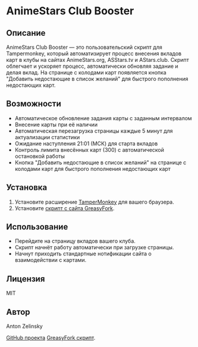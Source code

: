 # AnimeStars Club Booster

## Описание
AnimeStars Club Booster — это пользовательский скрипт для Tampermonkey, который автоматизирует процесс внесения вкладов карт в клубы на сайтах AnimeStars.org, ASStars.tv и AStars.club. Скрипт облегчает и ускоряет процесс, автоматически обновляя задание и делая вклад. На странице с колодами карт появляется кнопка "Добавить недостающие в список желаний" для быстрого пополнения недостающих карт.

## Возможности
- Автоматическое обновление задания карты с заданным интервалом
- Внесение карты при её наличии
- Автоматическая перезагрузка страницы каждые 5 минут для актуализации статистики
- Ожидание наступления 21:01 (МСК) для старта вкладов
- Контроль лимита внесённых карт (300) с автоматической остановкой работы
- Кнопка "Добавить недостающие в список желаний" на странице с колодами карт для быстрого пополнения недостающих карт

## Установка
1. Установите расширение [TamperMonkey](https://www.tampermonkey.net/) для вашего браузера.
2. Установите [скрипт с сайта GreasyFork](https://greasyfork.org/en/scripts/538709-animestars-club-booster).

## Использование
- Перейдите на страницу вкладов вашего клуба.
- Скрипт начнёт работу автоматически при загрузке страницы.
- Начнут приходить стандартные нотификации сайта о взаимодействии с картами.

## Лицензия
MIT

## Автор
Anton Zelinsky

[GitHub проекта](https://github.com/AntonZelinsky/AnimeStars_Club_Booster)
[GreasyFork скрипт](https://greasyfork.org/en/scripts/538709-animestars-club-booster).
